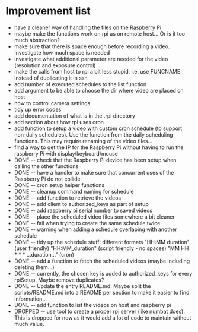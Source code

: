 # Improvement list

* have a cleaner way of handling the files on the Raspberry Pi
* maybe make the functions work on rpi as on remote host... Or is it too much abstraction?
* make sure that there is space enough before recording a video. Investigate how much space is needed
* investigate what additional parameter are needed for the video (resolution and exposure control)
* make the calls from host to rpi a bit less stupid: i.e. use FUNCNAME instead of duplicating it in ssh
* add number of executed schedules to the list function
* add argument to be able to choose the dir where video are placed on host
* how to control camera settings
* tidy up error codes
* add documentation of what is in the .rpi directory
* add section about how rpi uses cron
* add function to setup a video with custom cron schedule (to support non-daily schedules). Use the function from the daily scheduling functions. This may require renaming of the video files...
* find a way to get the IP for the Raspberry Pi without having to run the raspberry Pi with display/keyboard/mouse
* DONE -- check that the Raspberry Pi device has been setup when calling the other functions
* DONE -- have a handler to make sure that concurrent uses of the Raspberry Pi do not collide
* DONE -- cron setup helper functions
* DONE -- cleanup command naming for schedule
* DONE -- add function to retrieve the videos
* DONE -- add client to authorized_keys as part of setup
* DONE -- add raspberry pi serial number to saved videos
* DONE -- place the scheduled video files somewhere a bit cleaner
* DONE -- fail when trying to create the same schedule twice
* DONE -- warning when adding a schedule overlaping with another schedule
* DONE -- tidy up the schedule stuff: different formats "HH:MM duration" (user friendly) "HH:MM_duration" (script friendly - no spaces) "MM HH * * * ...duration..." (cron)
* DONE -- add a function to fetch the scheduled videos (maybe including deleting them...)
* DONE -- currently, the chosen key is added to authorized_keys for every rpiSetup. Maybe remove duplicates?
* DONE -- Update the entry README.md. Maybe split the scripts/README.md into a README per section to make it easier to find information...
* DONE -- add function to list the videos on host and raspberry pi
* DROPPED -- use tool to create a proper rpi server (like numbat does). This is dropped for now as it would add a lot of code to maintain without much value.
